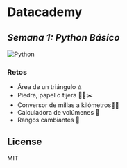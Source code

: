 # Datacademy
## _Semana 1: Python Básico_

![Python](https://external-content.duckduckgo.com/iu/?u=https%3A%2F%2Fwww1.assets.heroku.com%2Fassets%2Flanguages%2Fpython%2Flogo_python-77e6b84ef94aad5434dec4f5ae3f0ba886a7dc7e81542037ae7a68f0f34dca09.png&f=1&nofb=1)

### Retos

- Área de un triángulo ꕔ
- Piedra, papel o tijera  💎📝✂️ 
- Conversor de millas a kilómetros🏃‍♀️
- Calculadora de volúmenes 🧮
- Rangos cambiantes 🔢


## License

MIT
